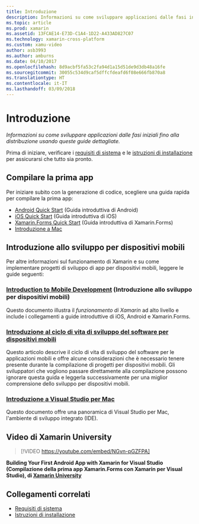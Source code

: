 ```yaml
---
title: Introduzione
description: Informazioni su come sviluppare applicazioni dalle fasi iniziali fino alla distribuzione usando queste guide dettagliate.
ms.topic: article
ms.prod: xamarin
ms.assetid: 13FCAE14-E73D-C1A4-1D22-A433AD827C07
ms.technology: xamarin-cross-platform
ms.custom: xamu-video
author: asb3993
ms.author: amburns
ms.date: 04/10/2017
ms.openlocfilehash: 8d9acbf5fa53c2fa94d1a15d51de9d3db48a16fe
ms.sourcegitcommit: 30055c534d9caf5dffcfdeafd6f08e666fb870a8
ms.translationtype: HT
ms.contentlocale: it-IT
ms.lasthandoff: 03/09/2018
---
```

# <a name="getting-started"></a>Introduzione

_Informazioni su come sviluppare applicazioni dalle fasi iniziali fino alla distribuzione usando queste guide dettagliate._

Prima di iniziare, verificare i [requisiti di sistema](requirements.md) e le [istruzioni di installazione](installation/index.md) per assicurarsi che tutto sia pronto.

## <a name="build-your-first-app"></a>Compilare la prima app

Per iniziare subito con la generazione di codice, scegliere una guida rapida per compilare la prima app:

* [Android Quick Start](~/android/get-started/hello-android/hello-android-quickstart.md) (Guida introduttiva di Android)
* [iOS Quick Start](~/ios/get-started/hello-ios/hello-ios-quickstart.md) (Guida introduttiva di iOS)
* [Xamarin.Forms Quick Start](~/xamarin-forms/get-started/hello-xamarin-forms/quickstart.md) (Guida introduttiva di Xamarin.Forms)
* [Introduzione a Mac](~/mac/get-started/hello-mac.md)

## <a name="getting-started-with-mobile-development"></a>Introduzione allo sviluppo per dispositivi mobili

Per altre informazioni sul funzionamento di Xamarin e su come implementare progetti di sviluppo di app per dispositivi mobili, leggere le guide seguenti:

###  <a name="introduction-to-mobile-developmentcross-platformget-startedintroduction-to-mobile-developmentmd"></a>[Introduction to Mobile Development](~/cross-platform/get-started/introduction-to-mobile-development.md) (Introduzione allo sviluppo per dispositivi mobili)

Questo documento illustra il *funzionamento di Xamarin* ad alto livello e include i collegamenti a guide introduttive di iOS, Android e Xamarin.Forms.

###  <a name="introduction-to-the-mobile-software-development-lifecyclecross-platformget-startedintroduction-to-mobile-sdlcmd"></a>[Introduzione al ciclo di vita di sviluppo del software per dispositivi mobili](~/cross-platform/get-started/introduction-to-mobile-sdlc.md)

Questo articolo descrive il ciclo di vita di sviluppo del software per le applicazioni mobili e offre alcune considerazioni che è necessario tenere presente durante la compilazione di progetti per dispositivi mobili. Gli sviluppatori che vogliono passare direttamente alla compilazione possono ignorare questa guida e leggerla successivamente per una miglior comprensione dello sviluppo per dispositivi mobili.

###  <a name="introducing-visual-studio-for-machttpsdocsmicrosoftcomvisualstudiomac"></a>[Introduzione a Visual Studio per Mac](https://docs.microsoft.com/visualstudio/mac/)

Questo documento offre una panoramica di Visual Studio per Mac, l'ambiente di sviluppo integrato (IDE).


## <a name="xamarin-university-video"></a>Video di Xamarin University

> [!VIDEO https://youtube.com/embed/NGvn-pGZFPA]

**Building Your First Android App with Xamarin for Visual Studio (Compilazione della prima app Xamarin.Forms con Xamarin per Visual Studio), di [Xamarin University](https://university.xamarin.com)**

## <a name="related-links"></a>Collegamenti correlati

- [Requisiti di sistema](requirements.md)
- [Istruzioni di installazione](~/cross-platform/get-started/installation/index.md)
